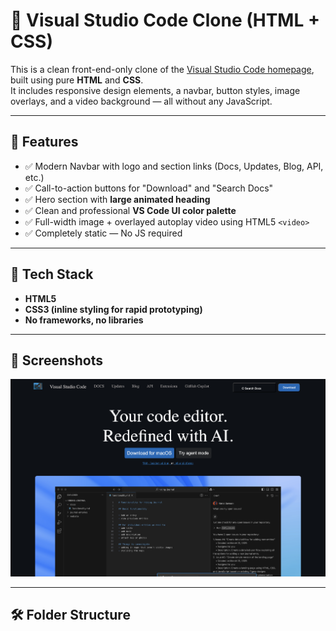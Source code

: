 # 🔵 Visual Studio Code Clone (HTML + CSS)

This is a clean front-end-only clone of the [Visual Studio Code homepage](https://code.visualstudio.com/), built using pure **HTML** and **CSS**.  
It includes responsive design elements, a navbar, button styles, image overlays, and a video background — all without any JavaScript.

---

## 🎯 Features

- ✅ Modern Navbar with logo and section links (Docs, Updates, Blog, API, etc.)
- ✅ Call-to-action buttons for "Download" and "Search Docs"
- ✅ Hero section with **large animated heading**
- ✅ Clean and professional **VS Code UI color palette**
- ✅ Full-width image + overlayed autoplay video using HTML5 `<video>`
- ✅ Completely static — No JS required

---

## 🧠 Tech Stack

- **HTML5**
- **CSS3 (inline styling for rapid prototyping)**
- **No frameworks, no libraries**

---

## 📸 Screenshots

![VS Code Clone Screenshot](./preview.png)

---

## 🛠 Folder Structure